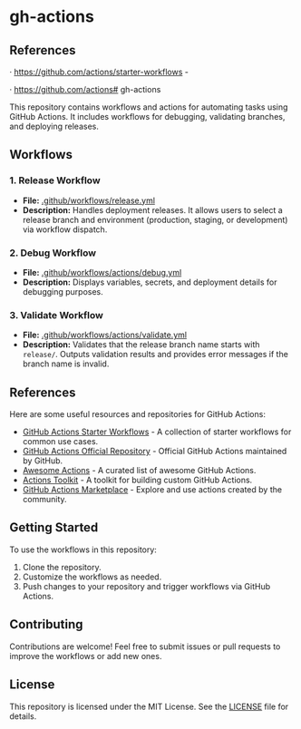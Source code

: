 # gh-actions

## References

· https://github.com/actions/starter-workflows -

· https://github.com/actions# gh-actions

This repository contains workflows and actions for automating tasks using GitHub Actions. It includes workflows for debugging, validating branches, and deploying releases.

## Workflows

### 1. **Release Workflow**
- **File:** [.github/workflows/release.yml](.github/workflows/release.yml)
- **Description:** Handles deployment releases. It allows users to select a release branch and environment (production, staging, or development) via workflow dispatch.

### 2. **Debug Workflow**
- **File:** [.github/workflows/actions/debug.yml](.github/workflows/actions/debug.yml)
- **Description:** Displays variables, secrets, and deployment details for debugging purposes.

### 3. **Validate Workflow**
- **File:** [.github/workflows/actions/validate.yml](.github/workflows/actions/validate.yml)
- **Description:** Validates that the release branch name starts with `release/`. Outputs validation results and provides error messages if the branch name is invalid.

## References

Here are some useful resources and repositories for GitHub Actions:

- [GitHub Actions Starter Workflows](https://github.com/actions/starter-workflows) - A collection of starter workflows for common use cases.
- [GitHub Actions Official Repository](https://github.com/actions) - Official GitHub Actions maintained by GitHub.
- [Awesome Actions](https://github.com/sdras/awesome-actions) - A curated list of awesome GitHub Actions.
- [Actions Toolkit](https://github.com/actions/toolkit) - A toolkit for building custom GitHub Actions.
- [GitHub Actions Marketplace](https://github.com/marketplace?type=actions) - Explore and use actions created by the community.

## Getting Started

To use the workflows in this repository:
1. Clone the repository.
2. Customize the workflows as needed.
3. Push changes to your repository and trigger workflows via GitHub Actions.

## Contributing

Contributions are welcome! Feel free to submit issues or pull requests to improve the workflows or add new ones.

## License

This repository is licensed under the MIT License. See the [LICENSE](LICENSE) file for details.
